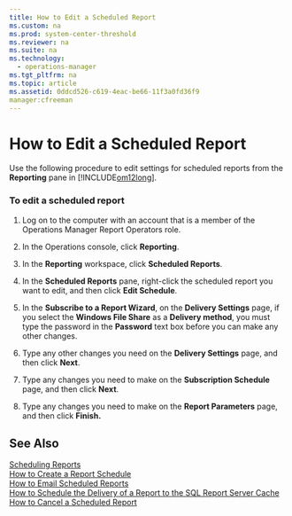 ```yaml
---
title: How to Edit a Scheduled Report
ms.custom: na
ms.prod: system-center-threshold
ms.reviewer: na
ms.suite: na
ms.technology: 
  - operations-manager
ms.tgt_pltfrm: na
ms.topic: article
ms.assetid: 0ddcd526-c619-4eac-be66-11f3a0fd36f9
manager:cfreeman
---
```

# How to Edit a Scheduled Report
Use the following procedure to edit settings for scheduled reports from the **Reporting** pane in [!INCLUDE[om12long](../../om/manage//om12long_md.md)].  
  
### To edit a scheduled report  
  
1.  Log on to the computer with an account that is a member of the Operations Manager Report Operators role.  
  
2.  In the Operations console, click **Reporting**.  
  
3.  In the **Reporting** workspace, click **Scheduled Reports**.  
  
4.  In the **Scheduled Reports** pane, right\-click the scheduled report you want to edit, and then click **Edit Schedule**.  
  
5.  In the **Subscribe to a Report Wizard**, on the **Delivery Settings** page, if you select the **Windows File Share** as a **Delivery method**, you must type the password in the **Password** text box before you can make any other changes.  
  
6.  Type any other changes you need on the **Delivery Settings** page, and then click **Next**.  
  
7.  Type any changes you need to make on the **Subscription Schedule** page, and then click **Next**.  
  
8.  Type any changes you need to make on the **Report Parameters** page, and then click **Finish.**  
  
## See Also  
[Scheduling Reports](../../om/manage/Scheduling-Reports.md)  
[How to Create a Report Schedule](../../om/manage/How-to-Create-a-Report-Schedule.md)  
[How to Email Scheduled Reports](../../om/manage/How-to-Email-Scheduled-Reports.md)  
[How to Schedule the Delivery of a Report to the SQL Report Server Cache](../../om/manage/How-to-Schedule-the-Delivery-of-a-Report-to-the-SQL-Report-Server-Cache.md)  
[How to Cancel a Scheduled Report](../../om/manage/How-to-Cancel-a-Scheduled-Report.md)  
  

